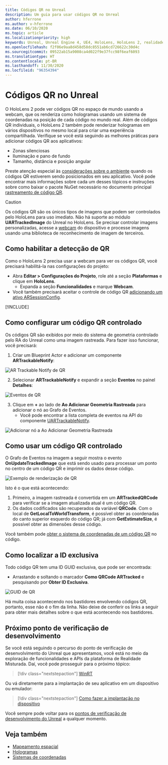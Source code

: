 ```yaml
---
title: Códigos QR no Unreal
description: Um guia para usar códigos QR no Unreal
author: hferrone
ms.author: v-hferrone
ms.date: 06/10/2020
ms.topic: article
ms.localizationpriority: high
keywords: Unreal, Unreal Engine 4, UE4, HoloLens, HoloLens 2, realidade misturada, desenvolvimento, recursos, documentação, guias, hologramas, códigos qr, headset de realidade misturada, headset do windows mixed reality, headset de realidade virtual
ms.openlocfilehash: f2f06e9aa8d458d58dc8551ab6cd726622c30d4c
ms.sourcegitcommit: 09522ab15a9008ca4d022f9e37fcc98f6eaf6093
ms.translationtype: HT
ms.contentlocale: pt-BR
ms.lasthandoff: 11/30/2020
ms.locfileid: "96354394"
---
```

# <a name="qr-codes-in-unreal"></a>Códigos QR no Unreal

O HoloLens 2 pode ver códigos QR no espaço de mundo usando a webcam, que os renderiza como hologramas usando um sistema de coordenadas na posição de cada código no mundo real.  Além de códigos QR individuais, o HoloLens 2 também pode renderizar hologramas em vários dispositivos no mesmo local para criar uma experiência compartilhada. Verifique se você está seguindo as melhores práticas para adicionar códigos QR aos aplicativos:

- Zonas silenciosas
- Iluminação e pano de fundo
- Tamanho, distância e posição angular

Preste atenção especial às [considerações sobre o ambiente](../../environment-considerations-for-hololens.md) quando os códigos QR estiverem sendo posicionados em seu aplicativo. Você pode encontrar mais informações sobre cada um desses tópicos e instruções sobre como baixar o pacote NuGet necessário no documento principal [rastreamento de código QR](../platform-capabilities-and-apis/qr-code-tracking.md).

> [!CAUTION]
> Os códigos QR são os únicos tipos de imagens que podem ser controlados pelo HoloLens para uso imediato. Não há suporte ao módulo **UARTrackedImage** do Unreal no HoloLens. Se precisar controlar imagens personalizadas, acesse a [webcam](unreal-hololens-camera.md) do dispositivo e processe imagens usando uma biblioteca de reconhecimento de imagem de terceiros. 

## <a name="enabling-qr-detection"></a>Como habilitar a detecção de QR
Como o HoloLens 2 precisa usar a webcam para ver os códigos QR, você precisará habilitá-la nas configurações do projeto:
- Abra **Editar > Configurações do Projeto**, role até a seção **Plataformas** e clique em **HoloLens**.
    + Expanda a seção **Funcionalidades** e marque **Webcam**.  
- Você também precisará aceitar o controle de código QR [adicionando um ativo ARSessionConfig](https://docs.microsoft.com/windows/mixed-reality/unreal-uxt-ch3#adding-the-session-asset).

[!INCLUDE[](includes/tabs-qr-codes.md)]

## <a name="setting-up-a-tracked-qr-code"></a>Como configurar um código QR controlado

Os códigos QR são exibidos por meio do sistema de geometria controlado pelo RA do Unreal como uma imagem rastreada. Para fazer isso funcionar, você precisará:
1. Criar um Blueprint Actor e adicionar um componente **ARTrackableNotify**:

![AR Trackable Notify de QR](images/unreal-spatialmapping-artrackablenotify.PNG)

2. Selecionar **ARTrackableNotify** e expandir a seção **Eventos** no painel **Detalhes**:

![Eventos de QR](images/unreal-spatialmapping-events.PNG)

3. Clique em **+** ao lado de **Ao Adicionar Geometria Rastreada** para adicionar o nó ao Grafo de Eventos.
    - Você pode encontrar a lista completa de eventos na API do componente [UARTrackableNotify](https://docs.unrealengine.com/API/Runtime/AugmentedReality/UARTrackableNotifyComponent/index.html).

![Adicionar nó a Ao Adicionar Geometria Rastreada](images/unreal-qr-codes-tracked-geometry.png)

## <a name="using-a-tracked-qr-code"></a>Como usar um código QR controlado
O Grafo de Eventos na imagem a seguir mostra o evento **OnUpdateTrackedImage** que está sendo usado para processar um ponto no centro de um código QR e imprimir os dados desse código.

![Exemplo de renderização de QR](images/unreal-qr-render.PNG)

Isto é o que está acontecendo:
1. Primeiro, a imagem rastreada é convertida em um **ARTrackedQRCode** para verificar se a imagem atualizada atual é um código QR.  
2. Os dados codificados são recuperados da variável **QRCode**. Com o local de **GetLocalToWorldTransform**, é possível obter as coordenadas do canto superior esquerdo do código QR; já com **GetEstimateSize**, é possível obter as dimensões desse código.

Você também pode [obter o sistema de coordenadas de um código QR](https://docs.microsoft.com/windows/mixed-reality/qr-code-tracking#getting-the-coordinate-system-for-a-qr-code) no código.

## <a name="finding-the-unique-id"></a>Como localizar a ID exclusiva
Todo código QR tem uma ID GUID exclusiva, que pode ser encontrada:
- Arrastando e soltando o marcador **Como QRCode ARTracked** e pesquisando por **Obter ID Exclusiva**.

![GUID de QR](images/unreal-qr-guid.PNG)

Há muita coisa acontecendo nos bastidores envolvendo códigos QR, portanto, esse não é o fim da linha. Não deixe de conferir os links a seguir para obter mais detalhes sobre o que está acontecendo nos bastidores.

## <a name="next-development-checkpoint"></a>Próximo ponto de verificação de desenvolvimento

Se você está seguindo o percurso do ponto de verificação de desenvolvimento do Unreal que apresentamos, você está no meio da exploração de funcionalidades e APIs da plataforma de Realidade Misturada. Daí, você pode prosseguir para o próximo tópico:

> [!div class="nextstepaction"]
> [WinRT](unreal-winRT.md)

Ou vá diretamente para a implantação de seu aplicativo em um dispositivo ou emulador:

> [!div class="nextstepaction"]
> [Como fazer a implantação no dispositivo](unreal-deploying.md)

Você sempre pode voltar para os [pontos de verificação de desenvolvimento do Unreal](unreal-development-overview.md#3-platform-capabilities-and-apis) a qualquer momento.

## <a name="see-also"></a>Veja também
* [Mapeamento espacial](../../design/spatial-mapping.md)
* [Hologramas](../../discover/hologram.md)
* [Sistemas de coordenadas](../../design/coordinate-systems.md)
